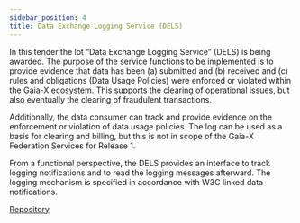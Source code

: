 ```yaml
---
sidebar_position: 4
title: Data Exchange Logging Service (DELS)
---
```


In this tender the lot “Data Exchange Logging Service” (DELS) is being awarded. The purpose of the service functions to be implemented is to provide evidence that data has been (a) submitted and (b) received and (c) rules and obligations (Data Usage Policies) were enforced or violated within the Gaia-X ecosystem. This supports the clearing of operational issues, but also eventually the clearing of fraudulent transactions. 

Additionally, the data consumer can track and provide evidence on the enforcement or violation of data usage policies. The log can be used as a basis for clearing and billing, but this is not in scope of the Gaia-X Federation Services for Release 1. 

From a functional perspective, the DELS provides an interface to track logging notifications and to read the logging messages afterward. The logging mechanism is specified in accordance with W3C linked data notifications. 

<div class="mtp-3">
    <a href="https://gitlab.eclipse.org/eclipse/xfsc/del" target="_blank" class="primaryBtn">Repository</a>
</div>